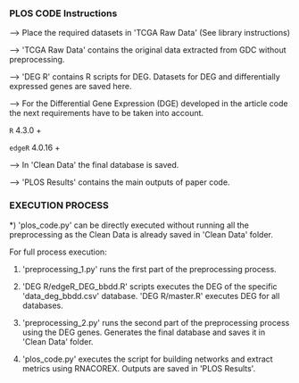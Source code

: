 ### PLOS CODE Instructions

--> Place the required datasets in 'TCGA Raw Data' (See library instructions)

--> 'TCGA Raw Data' contains the original data extracted from GDC without preprocessing.

--> 'DEG R' contains R scripts for DEG. Datasets for DEG and differentially expressed genes are saved here. 

--> For the Differential Gene Expression (DGE) developed in the article code the next requirements have to be taken into account.

`R` 4.3.0 +

`edgeR` 4.0.16 +

--> In 'Clean Data' the final database is saved.

--> 'PLOS Results' contains the main outputs of paper code.


### EXECUTION PROCESS

*) 'plos_code.py' can be directly executed without running all the preprocessing as the Clean Data is already saved in 'Clean Data' folder.

For full process execution:

1) 'preprocessing_1.py' runs the first part of the preprocessing process.

2) 'DEG R/edgeR_DEG_bbdd.R' scripts executes the DEG of the specific 'data_deg_bbdd.csv' database. 'DEG R/master.R' executes DEG for all databases.

3) 'preprocessing_2.py' runs the second part of the preprocessing process using the DEG genes. Generates the final database and saves it in 'Clean Data' folder.

4) 'plos_code.py' executes the script for building networks and extract metrics using RNACOREX. Outputs are saved in 'PLOS Results'.
